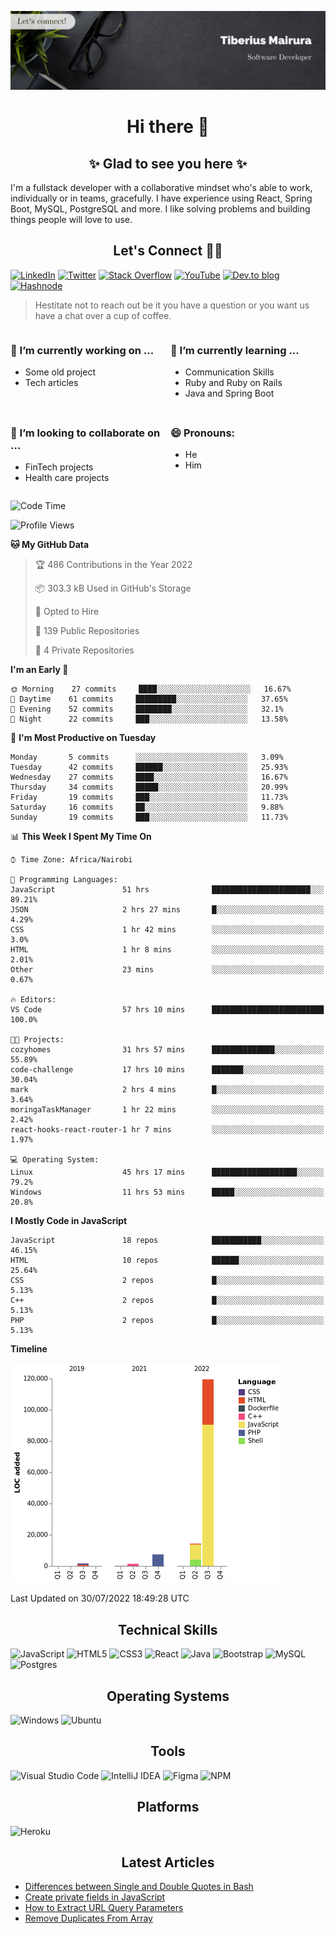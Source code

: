![cover-image](assets/images/banner.jpg)

<h1 align="center">
 Hi there 👋
</h1>

<h2 align="center"> ✨ Glad to see you here ✨ </h2>

I'm a fullstack developer with a collaborative mindset who's able to work, individually or in teams, gracefully. I have experience using React, Spring Boot, MySQL, PostgreSQL and more. I like solving problems and building things people will love to use.

<h2 align="center"> Let's Connect 🤝🏾 </h2>

[![LinkedIn](https://img.shields.io/badge/linkedin-%230077B5.svg?style=for-the-badge&logo=linkedin&logoColor=white)](https://www.linkedin.com/in/tiberius-mairura/) [![Twitter](https://img.shields.io/badge/Twitter-%231DA1F2.svg?style=for-the-badge&logo=Twitter&logoColor=white)](https://twitter.com/hermit_tiberius) [![Stack Overflow](https://img.shields.io/badge/-Stackoverflow-FE7A16?style=for-the-badge&logo=stack-overflow&logoColor=white)](https://stackoverflow.com/users/11869442/tiberius) [![YouTube](https://img.shields.io/badge/YouTube-%23FF0000.svg?style=for-the-badge&logo=YouTube&logoColor=white)](https://www.youtube.com/channel/UCEyv3oMzvLUv6tGs9KD_S_A) [![Dev.to blog](https://img.shields.io/badge/dev.to-0A0A0A?style=for-the-badge&logo=dev.to&logoColor=white)](https://dev.to/hermitex) [![Hashnode](https://img.shields.io/badge/Hashnode-2962FF?style=for-the-badge&logo=hashnode&logoColor=white)](https://hashnode.com/@hermitex)

> Hestitate not to reach out be it you have a question or you want us have a chat over a cup of coffee.

<div style="display: grid; gap: 0.5rem; grid-template-columns: repeat(2, 1fr);">

<div>

<h3>🔭  I’m currently working on ...</h3>

- Some old project
- Tech articles

</div>

<div>

<h3>🌱 I’m currently learning ...</h3>

- Communication Skills
- Ruby and Ruby on Rails
- Java and Spring Boot

</div>

<div>
<h3>👯 I’m looking to collaborate on ...</h3>

- FinTech projects
- Health care projects

</div>

<div>
<h3>😄 Pronouns:</h3>

- He
- Him
  
</div>

</div>

<!--START_SECTION:waka-->
![Code Time](http://img.shields.io/badge/Code%20Time-0%20secs-blue)

![Profile Views](http://img.shields.io/badge/Profile%20Views-33-blue)

**🐱 My GitHub Data** 

> 🏆 486 Contributions in the Year 2022
 > 
> 📦 303.3 kB Used in GitHub's Storage 
 > 
> 💼 Opted to Hire
 > 
> 📜 139 Public Repositories 
 > 
> 🔑 4 Private Repositories  
 > 
**I'm an Early 🐤** 

```text
🌞 Morning    27 commits     ████░░░░░░░░░░░░░░░░░░░░░   16.67% 
🌆 Daytime    61 commits     █████████░░░░░░░░░░░░░░░░   37.65% 
🌃 Evening    52 commits     ████████░░░░░░░░░░░░░░░░░   32.1% 
🌙 Night      22 commits     ███░░░░░░░░░░░░░░░░░░░░░░   13.58%

```
📅 **I'm Most Productive on Tuesday** 

```text
Monday       5 commits      ░░░░░░░░░░░░░░░░░░░░░░░░░   3.09% 
Tuesday      42 commits     ██████░░░░░░░░░░░░░░░░░░░   25.93% 
Wednesday    27 commits     ████░░░░░░░░░░░░░░░░░░░░░   16.67% 
Thursday     34 commits     █████░░░░░░░░░░░░░░░░░░░░   20.99% 
Friday       19 commits     ███░░░░░░░░░░░░░░░░░░░░░░   11.73% 
Saturday     16 commits     ██░░░░░░░░░░░░░░░░░░░░░░░   9.88% 
Sunday       19 commits     ███░░░░░░░░░░░░░░░░░░░░░░   11.73%

```


📊 **This Week I Spent My Time On** 

```text
⌚︎ Time Zone: Africa/Nairobi

💬 Programming Languages: 
JavaScript               51 hrs              ██████████████████████░░░   89.21% 
JSON                     2 hrs 27 mins       █░░░░░░░░░░░░░░░░░░░░░░░░   4.29% 
CSS                      1 hr 42 mins        ░░░░░░░░░░░░░░░░░░░░░░░░░   3.0% 
HTML                     1 hr 8 mins         ░░░░░░░░░░░░░░░░░░░░░░░░░   2.01% 
Other                    23 mins             ░░░░░░░░░░░░░░░░░░░░░░░░░   0.67%

🔥 Editors: 
VS Code                  57 hrs 10 mins      █████████████████████████   100.0%

🐱‍💻 Projects: 
cozyhomes                31 hrs 57 mins      ██████████████░░░░░░░░░░░   55.89% 
code-challenge           17 hrs 10 mins      ███████░░░░░░░░░░░░░░░░░░   30.04% 
mark                     2 hrs 4 mins        █░░░░░░░░░░░░░░░░░░░░░░░░   3.64% 
moringaTaskManager       1 hr 22 mins        ░░░░░░░░░░░░░░░░░░░░░░░░░   2.42% 
react-hooks-react-router-1 hr 7 mins         ░░░░░░░░░░░░░░░░░░░░░░░░░   1.97%

💻 Operating System: 
Linux                    45 hrs 17 mins      ███████████████████░░░░░░   79.2% 
Windows                  11 hrs 53 mins      █████░░░░░░░░░░░░░░░░░░░░   20.8%

```

**I Mostly Code in JavaScript** 

```text
JavaScript               18 repos            ███████████░░░░░░░░░░░░░░   46.15% 
HTML                     10 repos            ██████░░░░░░░░░░░░░░░░░░░   25.64% 
CSS                      2 repos             █░░░░░░░░░░░░░░░░░░░░░░░░   5.13% 
C++                      2 repos             █░░░░░░░░░░░░░░░░░░░░░░░░   5.13% 
PHP                      2 repos             █░░░░░░░░░░░░░░░░░░░░░░░░   5.13%

```


**Timeline**

![Chart not found](https://raw.githubusercontent.com/hermitex/hermitex/main/charts/bar_graph.png) 


 Last Updated on 30/07/2022 18:49:28 UTC
<!--END_SECTION:waka-->

<h2 align="center"> Technical Skills </h2>

![JavaScript](https://img.shields.io/badge/javascript-%23323330.svg?style=for-the-badge&logo=javascript&logoColor=%23F7DF1E) ![HTML5](https://img.shields.io/badge/html5-%23E34F26.svg?style=for-the-badge&logo=html5&logoColor=white) ![CSS3](https://img.shields.io/badge/css3-%231572B6.svg?style=for-the-badge&logo=css3&logoColor=white) ![React](https://img.shields.io/badge/react-%2320232a.svg?style=for-the-badge&logo=react&logoColor=%2361DAFB) ![Java](https://img.shields.io/badge/java-%23ED8B00.svg?style=for-the-badge&logo=java&logoColor=white) ![Bootstrap](https://img.shields.io/badge/bootstrap-%23563D7C.svg?style=for-the-badge&logo=bootstrap&logoColor=white) ![MySQL](https://img.shields.io/badge/mysql-%2300f.svg?style=for-the-badge&logo=mysql&logoColor=white) ![Postgres](https://img.shields.io/badge/postgres-%23316192.svg?style=for-the-badge&logo=postgresql&logoColor=white)

<h2 align="center"> Operating Systems </h2>

![Windows](https://img.shields.io/badge/Windows-0078D6?style=for-the-badge&logo=windows&logoColor=white) ![Ubuntu](https://img.shields.io/badge/Ubuntu-E95420?style=for-the-badge&logo=ubuntu&logoColor=white)

<h2 align="center"> Tools </h2>

![Visual Studio Code](https://img.shields.io/badge/Visual%20Studio%20Code-0078d7.svg?style=for-the-badge&logo=visual-studio-code&logoColor=white) ![IntelliJ IDEA](https://img.shields.io/badge/IntelliJIDEA-000000.svg?style=for-the-badge&logo=intellij-idea&logoColor=white) ![Figma](https://img.shields.io/badge/figma-%23F24E1E.svg?style=for-the-badge&logo=figma&logoColor=white) ![NPM](https://img.shields.io/badge/NPM-%23000000.svg?style=for-the-badge&logo=npm&logoColor=white)

<h2 align="center"> Platforms </h2>

![Heroku](https://img.shields.io/badge/heroku-%23430098.svg?style=for-the-badge&logo=heroku&logoColor=white)

 <h2 align="center">Latest Articles </h2>

- [Differences between Single and Double Quotes in Bash](https://dev.to/hermitex/differences-between-single-and-double-quotes-in-bash-3eog)
- [Create private fields in JavaScript](https://dev.to/hermitex/create-private-fields-in-javascript-3ean)
- [How to Extract URL Query Parameters](https://dev.to/hermitex/how-to-extract-url-search-parameters-4k58)
- [Remove Duplicates From Array](https://dev.to/hermitex/remove-duplicates-from-array-1d6h)
